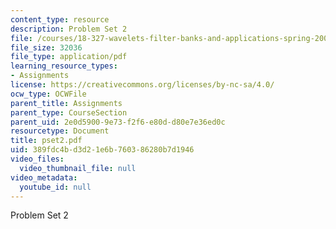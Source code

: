 ```yaml
---
content_type: resource
description: Problem Set 2
file: /courses/18-327-wavelets-filter-banks-and-applications-spring-2003/389fdc4bd3d21e6b760386280b7d1946_pset2.pdf
file_size: 32036
file_type: application/pdf
learning_resource_types:
- Assignments
license: https://creativecommons.org/licenses/by-nc-sa/4.0/
ocw_type: OCWFile
parent_title: Assignments
parent_type: CourseSection
parent_uid: 2e0d5900-9e73-f2f6-e80d-d80e7e36ed0c
resourcetype: Document
title: pset2.pdf
uid: 389fdc4b-d3d2-1e6b-7603-86280b7d1946
video_files:
  video_thumbnail_file: null
video_metadata:
  youtube_id: null
---
```

Problem Set 2
